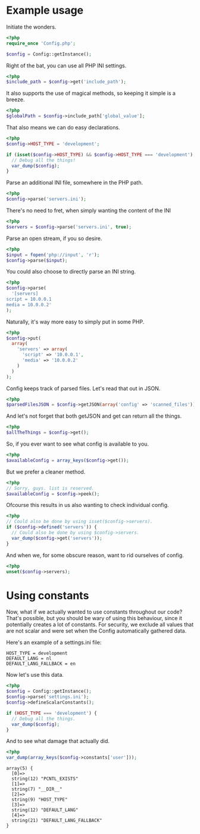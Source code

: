 Example usage
=============

Initiate the wonders.

```php
<?php
require_once 'Config.php';

$config = Config::getInstance();
```


Right of the bat, you can use all PHP INI settings.

```php
<?php
$include_path = $config->get('include_path');
```

It also supports the use of magical methods, so keeping it simple is a breeze.

```php
<?php
$globalPath = $config->include_path['global_value'];
```

That also means we can do easy declarations.

```php
<?php
$config->HOST_TYPE = 'development';

if (isset($config->HOST_TYPE) && $config->HOST_TYPE === 'development') {
  // Debug all the things!
  var_dump($config);
}
```


Parse an additional INI file, somewhere in the PHP path.

```php
<?php
$config->parse('servers.ini');
```


There's no need to fret, when simply wanting the content of the INI

```php
<?php
$servers = $config->parse('servers.ini', true);
```


Parse an open stream, if you so desire.

```php
<?php
$input = fopen('php://input', 'r');
$config->parse($input);
```


You could also choose to directly parse an INI string.

```php
<?php
$config->parse(
  '[servers]
script = 10.0.0.1
media = 10.0.0.2'
);
```


Naturally, it's way more easy to simply put in some PHP.
```php
<?php
$config->put(
  array(
    'servers' => array(
      'script' => '10.0.0.1',
      'media' => '10.0.0.2'
    )
  )
);
```


Config keeps track of parsed files.
Let's read that out in JSON.

```php
<?php
$parsedFilesJSON = $config->getJSON(array('config' => 'scanned_files'));
```


And let's not forget that both getJSON and get can return all the things.

```php
<?php
$allTheThings = $config->get();
```


So, if you ever want to see what config is available to you.

```php
<?php
$availableConfig = array_keys($config->get());
```


But we prefer a cleaner method.

```php
<?php
// Sorry, guys. list is reserved.
$availableConfig = $config->peek();
```


Ofcourse this results in us also wanting to check individual config.

```php
<?php
// Could also be done by using isset($config->servers).
if ($config->defined('servers')) {
  // Could also be done by using $config->servers.
  var_dump($config->get('servers'));
}
```

And when we, for some obscure reason, want to rid ourselves of config.

```php
<?php
unset($config->servers);
```

Using constants
===============

Now, what if we actually wanted to use constants throughout our code? That's possible, but you should be wary of using this behaviour, since it potentially creates a lot of constants.
For security, we exclude all values that are not scalar and were set when the Config automatically gathered data.

Here's an example of a settings.ini file:

```
HOST_TYPE = development
DEFAULT_LANG = nl
DEFAULT_LANG_FALLBACK = en
```

Now let's use this data.

```php
<?php
$config = Config::getInstance();
$config->parse('settings.ini');
$config->defineScalarConstants();

if (HOST_TYPE === 'development') {
  // Debug all the things.
  var_dump($config);
}
```

And to see what damage that actually did.

```php
<?php
var_dump(array_keys($config->constants['user']));
```

```
array(5) {
  [0]=>
  string(12) "PCNTL_EXISTS"
  [1]=>
  string(7) "__DIR__"
  [2]=>
  string(9) "HOST_TYPE"
  [3]=>
  string(12) "DEFAULT_LANG"
  [4]=>
  string(21) "DEFAULT_LANG_FALLBACK"
}
```